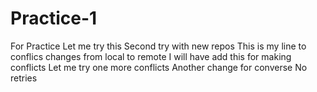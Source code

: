 # Practice-1
For Practice
  Let me try this
  Second try with new repos
  This is my line to conflics changes from local to remote
  I will have add this for making conflicts
  Let me try one more conflicts
  Another change for converse
  No retries
